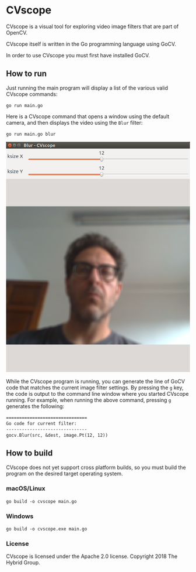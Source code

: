 # CVscope

CVscope is a visual tool for exploring video image filters that are part of OpenCV.

CVscope itself is written in the Go programming language using GoCV.

In order to use CVscope you must first have installed GoCV.

## How to run

Just running the main program will display a list of the various valid CVscope commands:

    go run main.go

Here is a CVscope command that opens a window using the default camera, and then displays the video using the `Blur` filter:

    go run main.go blur

![CVscope](https://raw.githubusercontent.com/hybridgroup/cvscope/master/images/cvscope.png)

While the CVscope program is running, you can generate the line of GoCV code that matches the current image filter settings. By pressing the `g` key, the code is output to the command line window where you started CVscope running. For example, when running the above command, pressing `g` generates the following:

    ===============================
    Go code for current filter:
    -------------------------------
    gocv.Blur(src, &dest, image.Pt(12, 12))

## How to build

CVscope does not yet support cross platform builds, so you must build the program on the desired target operating system.

### macOS/Linux

    go build -o cvscope main.go

### Windows

    go build -o cvscope.exe main.go

### License

CVscope is licensed under the Apache 2.0 license. Copyright 2018 The Hybrid Group.
